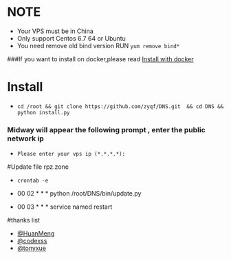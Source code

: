 
# NOTE  
* Your VPS must be in China
* Only support Centos 6.7 64  or Ubuntu
* You need remove old bind version RUN `yum remove bind*`

###If you want to install on docker,please read [Install with docker](https://github.com/zyqf/DNS/wiki/Install-with-docker)

# Install 
* `cd /root && git clone https://github.com/zyqf/DNS.git  && cd DNS && python install.py`

###  Midway will appear the following prompt , enter the public network ip

* `Please enter your vps ip (*.*.*.*):`

#Update file rpz.zone

* `crontab -e`

* 00 02 * * * python /root/DNS/bin/update.py
* 00 03 * * * service named restart


#thanks list
* [@HuanMeng](https://github.com/HuanMeng0)
* [@codexss](https://github.com/codexss)
* [@tonyxue](https://github.com/tonyxue)

